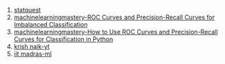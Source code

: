 1. <a href="https://www.youtube.com/watch?v=4jRBRDbJemM">statquest</a>
2. <a href="https://machinelearningmastery.com/roc-curves-and-precision-recall-curves-for-imbalanced-classification/">machinelearningmastery-ROC Curves and Precision-Recall Curves for Imbalanced Classification</a>
3. <a href="https://machinelearningmastery.com/roc-curves-and-precision-recall-curves-for-classification-in-python/">machinelearningmastery-How to Use ROC Curves and Precision-Recall Curves for Classification in Python</a> 
4. <a href="https://www.youtube.com/watch?v=A_ZKMsZ3f3o">krish naik-yt</a>
5. <a href="https://www.youtube.com/watch?v=9Iq6pz9XJ7w&list=PL1xHD4vteKYVpaIiy295pg6_SY5qznc77&index=46">iit madras-ml</a>
